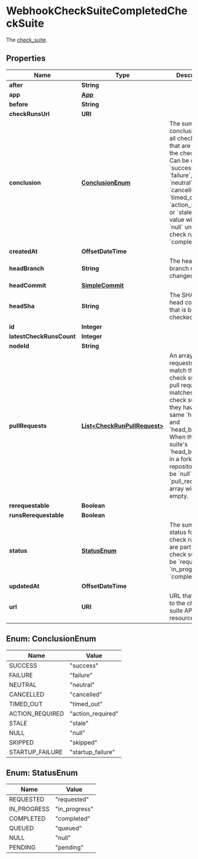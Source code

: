 

# WebhookCheckSuiteCompletedCheckSuite

The [check_suite](https://docs.github.com/rest/reference/checks#suites).

## Properties

| Name | Type | Description | Notes |
|------------ | ------------- | ------------- | -------------|
|**after** | **String** |  |  |
|**app** | [**App**](App.md) |  |  |
|**before** | **String** |  |  |
|**checkRunsUrl** | **URI** |  |  |
|**conclusion** | [**ConclusionEnum**](#ConclusionEnum) | The summary conclusion for all check runs that are part of the check suite. Can be one of &#x60;success&#x60;, &#x60;failure&#x60;, &#x60;neutral&#x60;, &#x60;cancelled&#x60;, &#x60;timed_out&#x60;, &#x60;action_required&#x60; or &#x60;stale&#x60;. This value will be &#x60;null&#x60; until the check run has &#x60;completed&#x60;. |  |
|**createdAt** | **OffsetDateTime** |  |  |
|**headBranch** | **String** | The head branch name the changes are on. |  |
|**headCommit** | [**SimpleCommit**](SimpleCommit.md) |  |  |
|**headSha** | **String** | The SHA of the head commit that is being checked. |  |
|**id** | **Integer** |  |  |
|**latestCheckRunsCount** | **Integer** |  |  |
|**nodeId** | **String** |  |  |
|**pullRequests** | [**List&lt;CheckRunPullRequest&gt;**](CheckRunPullRequest.md) | An array of pull requests that match this check suite. A pull request matches a check suite if they have the same &#x60;head_sha&#x60; and &#x60;head_branch&#x60;. When the check suite&#39;s &#x60;head_branch&#x60; is in a forked repository it will be &#x60;null&#x60; and the &#x60;pull_requests&#x60; array will be empty. |  |
|**rerequestable** | **Boolean** |  |  [optional] |
|**runsRerequestable** | **Boolean** |  |  [optional] |
|**status** | [**StatusEnum**](#StatusEnum) | The summary status for all check runs that are part of the check suite. Can be &#x60;requested&#x60;, &#x60;in_progress&#x60;, or &#x60;completed&#x60;. |  |
|**updatedAt** | **OffsetDateTime** |  |  |
|**url** | **URI** | URL that points to the check suite API resource. |  |



## Enum: ConclusionEnum

| Name | Value |
|---- | -----|
| SUCCESS | &quot;success&quot; |
| FAILURE | &quot;failure&quot; |
| NEUTRAL | &quot;neutral&quot; |
| CANCELLED | &quot;cancelled&quot; |
| TIMED_OUT | &quot;timed_out&quot; |
| ACTION_REQUIRED | &quot;action_required&quot; |
| STALE | &quot;stale&quot; |
| NULL | &quot;null&quot; |
| SKIPPED | &quot;skipped&quot; |
| STARTUP_FAILURE | &quot;startup_failure&quot; |



## Enum: StatusEnum

| Name | Value |
|---- | -----|
| REQUESTED | &quot;requested&quot; |
| IN_PROGRESS | &quot;in_progress&quot; |
| COMPLETED | &quot;completed&quot; |
| QUEUED | &quot;queued&quot; |
| NULL | &quot;null&quot; |
| PENDING | &quot;pending&quot; |



